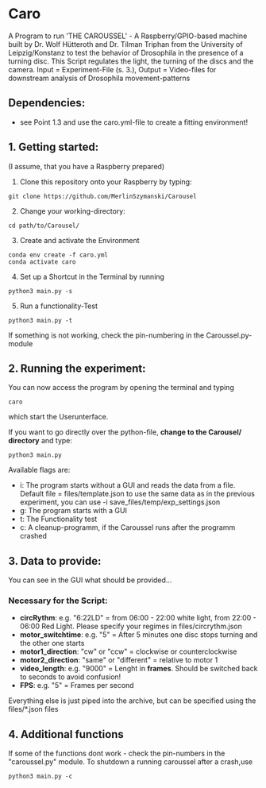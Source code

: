 # Caro #
A Program to run 'THE CAROUSSEL' - A Raspberry/GPIO-based machine built by Dr. Wolf Hütteroth and Dr. Tilman Triphan from the University of Leipzig/Konstanz to test the behavior of Drosophila in the presence of a turning disc. This Script regulates the light, the turning of the discs and the camera. Input = Experiment-File (s. 3.), Output = Video-files for downstream analysis of Drosophila movement-patterns

## Dependencies: ##
- see Point 1.3 and use the caro.yml-file to create a fitting environment! 

## 1. Getting started: ##
(I assume, that you have a Raspberry prepared)
1. Clone this repository onto your Raspberry by typing:
<pre><code>git clone https://github.com/MerlinSzymanski/Carousel</code></pre>
2. Change your working-directory:
<pre><code>cd path/to/Carousel/</code></pre>
3. Create and activate the Environment
<pre><code>conda env create -f caro.yml
conda activate caro </code></pre>
4. Set up a Shortcut in the Terminal by running 
<pre><code>python3 main.py -s</code></pre>
5. Run a functionality-Test
<pre><code>python3 main.py -t</code></pre> 
If something is not working, check the pin-numbering in the Caroussel.py-module

## 2. Running the experiment: ##
You can now access the program by opening the terminal and typing
<pre><code>caro</code></pre>
which start the Userunterface.

If you want to go directly over the python-file, **change to the Carousel/ directory** and type:
<pre><code>python3 main.py</code></pre>
Available flags are: 
- i: The program starts without a GUI and reads the data from a file. Default file = files/template.json
to use the same data as in the previous experiment, you can use -i save_files/temp/exp_settings.json
- g: The program starts with a GUI 
- t: The Functionality test
- c: A cleanup-programm, if the Caroussel runs after the programm crashed

## 3. Data to provide: ##
You can see in the GUI what should be provided...
### Necessary for the Script: ###
- **circRythm**: e.g. "6:22LD" = from 06:00 - 22:00 white light, from 22:00 - 06:00 Red Light. Please specify your regimes in files/circrythm.json
- **motor_switchtime**: e.g. "5" = After 5 minutes one disc stops turning and the other one starts
- **motor1_direction**: "cw" or "ccw" = clockwise or counterclockwise
- **motor2_direction**: "same" or "different" = relative to motor 1
- **video_length**: e.g. "9000" = Lenght in **frames**. Should be switched back to seconds to avoid confusion!
- **FPS**: e.g. "5" = Frames per second

Everything else is just piped into the archive, but can be specified using the files/\*.json files 

## 4. Additional functions ##

If some of the functions dont work - check the pin-numbers in the "caroussel.py" module.
To shutdown a running caroussel after a crash,use
<pre><code>python3 main.py -c</code></pre>  


